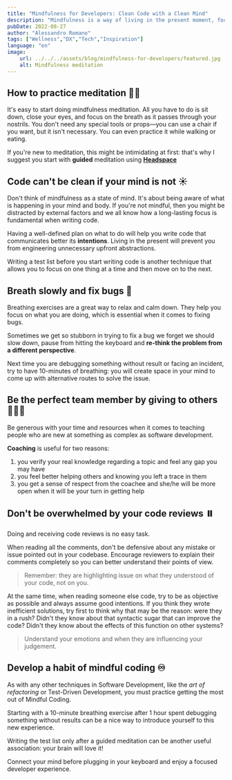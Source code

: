 ```yaml
---
title: "Mindfulness for Developers: Clean Code with a Clean Mind"
description: "Mindfulness is a way of living in the present moment, focusing on what's happening right now. It can help you become more calm, relaxed and focused. This is an incredible skill for a developer."
pubDate: 2022-08-27
author: "Alessandro Romano"
tags: ["Wellness","DX","Tech","Inspiration"]
language: "en"
image:
    url: ../../../assets/blog/mindfulness-for-developers/featured.jpg
    alt: Mindfulness meditation
---
```


## **How to practice meditation 🧘‍♀️**

It's easy to start doing mindfulness meditation. All you have to do is sit down, close your eyes, and focus on the breath as it passes through your nostrils. You don't need any special tools or props—you can use a chair if you want, but it isn't necessary. You can even practice it while walking or eating.

If you're new to meditation, this might be intimidating at first: that's why I suggest you start with **guided** meditation using [**Headspace**](https://www.headspace.com/)

## **Code can't be clean if your mind is not ☀️**

Don't think of mindfulness as a state of mind. It's about being aware of what is happening in your mind and body. If you're not mindful, then you might be distracted by external factors and we all know how a long-lasting focus is fundamental when writing code.

Having a well-defined plan on what to do will help you write code that communicates better its **intentions**. Living in the present will prevent you from engineering unnecessary upfront abstractions.

Writing a test list before you start writing code is another technique that allows you to focus on one thing at a time and then move on to the next.

## **Breath slowly and fix bugs 🐞**

Breathing exercises are a great way to relax and calm down. They help you focus on what you are doing, which is essential when it comes to fixing bugs.

Sometimes we get so stubborn in trying to fix a bug we forget we should slow down, pause from hitting the keyboard and **re-think the problem from a different perspective**.

Next time you are debugging something without result or facing an incident, try to have 10-minutes of breathing: you will create space in your mind to come up with alternative routes to solve the issue.

## **Be the perfect team member by giving to others 🧑‍🤝‍🧑**

Be generous with your time and resources when it comes to teaching people who are new at something as complex as software development.

**Coaching** is useful for two reasons:

1.  you verify your real knowledge regarding a topic and feel any gap you may have
2.  you feel better helping others and knowing you left a trace in them
3.  you get a sense of respect from the coachee and she/he will be more open when it will be your turn in getting help

## **Don't be overwhelmed by your code reviews ⏸️**

Doing and receiving code reviews is no easy task.

When reading all the comments, don't be defensive about any mistake or issue pointed out in your codebase. Encourage reviewers to explain their comments completely so you can better understand their points of view.

> Remember: they are highlighting issue on what they understood of your code, not on you.

At the same time, when reading someone else code, try to be as objective as possible and always assume good intentions. If you think they wrote inefficient solutions, try first to think why that may be the reason: were they in a rush? Didn't they know about that syntactic sugar that can improve the code? Didn't they know about the effects of this function on other systems?

> Understand your emotions and when they are influencing your judgement.

## **Develop a habit of mindful coding ♾️**

As with any other techniques in Software Development, like the _art of refactoring_ or Test-Driven Development, you must practice getting the most out of Mindful Coding.

Starting with a 10-minute breathing exercise after 1 hour spent debugging something without results can be a nice way to introduce yourself to this new experience.

Writing the test list only after a guided meditation can be another useful association: your brain will love it!

Connect your mind before plugging in your keyboard and enjoy a focused developer experience.
